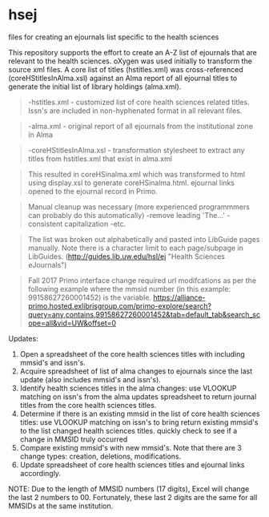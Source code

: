 # hsej
files for creating an ejournals list specific to the health sciences

This repository supports the effort to create an A-Z list of ejournals that are relevant to the health sciences.  oXygen was used initially to transform the source xml files.  A core list of titles (hstitles.xml) was cross-referenced (coreHStitlesInAlma.xsl) against an Alma report of all ejournal titles to generate the initial list of library holdings (alma.xml).

>-hstitles.xml - customized list of core health sciences related titles.  Issn's are included in non-hyphenated format in all relevant files.

>-alma.xml - original report of all ejournals from the institutional zone in Alma

>-coreHStitlesInAlma.xsl - transformation stylesheet to extract any titles from hstitles.xml that exist in alma.xml

>This resulted in coreHSinalma.xml which was transformed to html using display.xsl to generate coreHSinalma.html.  ejournal links opened to the ejournal record in Primo.

>Manual cleanup was necessary (more experienced programmmers can probably do this automatically)
-remove leading 'The...'
-consistent capitalization
-etc.

>The list was broken out alphabetically and pasted into LibGuide pages manually.  Note there is a character limit to each page/subpage in LibGuides. (http://guides.lib.uw.edu/hsl/ej "Health Sciences eJournals")

>Fall 2017 Primo interface change required url modifcations as per the following example where the mmsid number (in this example: 99158627260001452) is the variable. https://alliance-primo.hosted.exlibrisgroup.com/primo-explore/search?query=any,contains,99158627260001452&tab=default_tab&search_scope=all&vid=UW&offset=0


Updates:

1. Open a spreadsheet of the core health sciences titles with including mmsid's and issn's.
2. Acquire spreadsheet of list of alma changes to ejournals since the last update (also includes mmsid's and issn's).
3. Identify health sciences titles in the alma changes: use VLOOKUP matching on issn's from the alma updates spreadsheet to return journal titles from the core health sciences titles.  
4. Determine if there is an existing mmsid in the list of core health sciences titles: use VLOOKUP matching on issn's to bring return existing mmsid's to the list changed health sciences titles. quickly check to see if a change in MMSID truly occurred 
5. Compare existing mmsid's with new mmsid's.  Note that there are 3 change types: creation, deletions, modifications.
6. Update spreadsheet of core health sciences titles and ejournal links accordingly.

NOTE: Due to the length of MMSID numbers (17 digits), Excel will change the last 2 numbers to 00.  Fortunately, these last 2 digits are the same for all MMSIDs at the same institution.  
